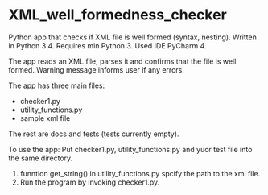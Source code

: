 # XML_well_formedness_checker
Python app that checks if XML file is well formed (syntax, nesting).
Written in Python 3.4. Requires min Python 3.
Used IDE PyCharm 4.

The app reads an XML file, parses it and confirms that the file is well formed.
Warning message informs user if any errors.

The app has three main files:
- checker1.py
- utility_functions.py
- sample xml file

The rest are docs and tests (tests currently empty).

To use the app:
Put checker1.py, utility_functions.py and yuor test file into the same directory.
1. funntion get_string() in utility_functions.py spcify the path to the xml file.
2. Run the program by invoking checker1.py.
